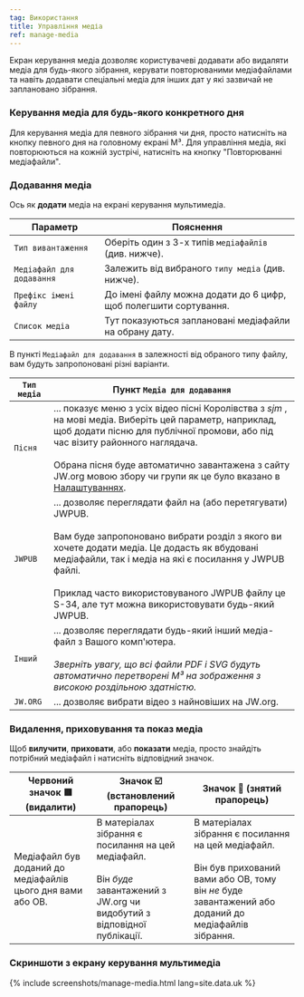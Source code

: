```yaml
---
tag: Використання
title: Управління медіа
ref: manage-media
---
```


Екран керування медіа дозволяє користувачеві додавати або видаляти медіа для будь-якого зібрання, керувати повторюваними медіафайлами та навіть додавати спеціальні медіа для інших дат у які зазвичай не заплановано зібрання.

### Керування медіа для будь-якого конкретного дня

Для керування медіа для певного зібрання чи дня, просто натисніть на кнопку певного дня на головному екрані M³. Для управління медіа, які повторюються на кожній зустрічі, натисніть на кнопку "Повторюванні медіафайли".

### Додавання медіа

Ось як **додати** медіа на екрані керування мультимедіа.

| Параметр                  | Пояснення                                                        |
| ------------------------- | ---------------------------------------------------------------- |
| `Тип вивантаження`        | Оберіть один з 3-х типів `медіафайлів` (див. нижче).             |
| `Медіафайл для додавання` | Залежить від вибраного `типу медіа` (див. нижче).                |
| `Префікс імені файлу`     | До імені файлу можна додати до 6 цифр, щоб полегшити сортування. |
| `Список медіа`            | Тут показуються заплановані медіафайли на обрану дату.           |

В пункті `Медіафайл для додавання` в залежності від обраного типу файлу, вам будуть запропоновані різні варіанти.

| `Тип медіа` | Пункт `Медіа для додавання`                                                                                                                                                                                                                                                                                                                                       |
| ----------- | ----------------------------------------------------------------------------------------------------------------------------------------------------------------------------------------------------------------------------------------------------------------------------------------------------------------------------------------------------------------- |
| `Пісня`     | ... показує меню з усіх відео пісні Королівства з *sjm* , на мові медіа. Виберіть цей параметр, наприклад, щоб додати пісню для публічної промови, або під час візиту районного наглядача. <br><br> Обрана пісня буде автоматично завантажена з сайту JW.org мовою збору чи групи як це було вказано в [Налаштуваннях]({{page.lang}}/#configuration). |
| `JWPUB`     | ... дозволяє переглядати файл на (або перетягувати) JWPUB. <br><br> Вам буде запропоновано вибрати розділ з якого ви хочете додати медіа. Це додасть як вбудовані медіафайли, так і медіа на які є посилання у JWPUB файлі. <br><br> Приклад часто використовуваного JWPUB файлу це S-34, але тут можна використовувати будь-який JWPUB.  |
| `Інший`     | ... дозволяє переглядати будь-який інший медіа-файл з Вашого комп'ютера. <br><br> *Зверніть увагу, що всі файли PDF і SVG будуть автоматично перетворені M³ на зображення з високою роздільною здатністю.*                                                                                                                                            |
| `JW.ORG`    | ... дозволяє вибрати відео з найновіших на JW.org.                                                                                                                                                                                                                                                                                                                |

### Видалення, приховування та показ медіа

Щоб **вилучити**, **приховати**, або **показати** медіа, просто знайдіть потрібний медіафайл і натисніть відповідний значок.

| Червоний значок 🟥 (видалити)                                | Значок ☑️ (встановлений прапорець)                                                                                                              | Значок 🔲 (знятий прапорець)                                                                                                                                                   |
| ----------------------------------------------------------- | ----------------------------------------------------------------------------------------------------------------------------------------------- | ----------------------------------------------------------------------------------------------------------------------------------------------------------------------------- |
| Медіафайл був доданий до медіафайлів цього дня вами або ОВ. | В матеріалах зібрання є посилання на цей медіафайл. <br><br>Він *буде* завантажений з JW.org чи видобутий з відповідної публікації. | В матеріалах зібрання є посилання на цей медіафайл. <br><br> Він був прихований вами або ОВ, тому він *не* буде завантажений або доданий до медіафайлів зібрання. |

### Скриншоти з екрану керування мультимедіа

{% include screenshots/manage-media.html lang=site.data.uk %}
